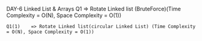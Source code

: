DAY-6 Linked List & Arrays
    Q1       => Rotate Linked list (BruteForce)(Time Complexity = O(N), Space Complexity = O(1))

    Q1(1)    => Rotate Linked list(circular Linked List) (Time Complexity = O(N), Space Complexity = O(1)) 